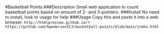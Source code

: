 #Basketball Points
###Description
Small web application to count basketball points based on amount of 2- and 3-pointers.
###Install
No need to install, look to usage for help
###Usage
Copy this and paste it into a web browser.
`http://htmlpreview.github.io/?https://github.com/kpedersenIC3/basketball-points/blob/main/index.html`


